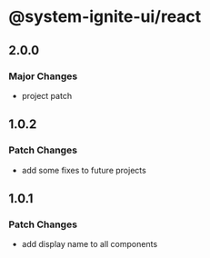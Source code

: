 # @system-ignite-ui/react

## 2.0.0

### Major Changes

- project patch

## 1.0.2

### Patch Changes

- add some fixes to future projects

## 1.0.1

### Patch Changes

- add display name to all components
